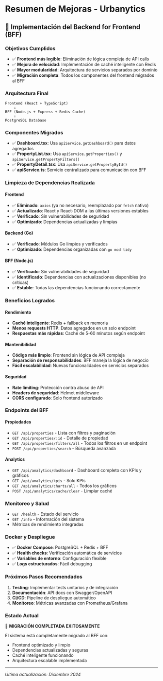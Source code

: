 # Resumen de Mejoras - Urbanytics

## 🚀 Implementación del Backend for Frontend (BFF)

### Objetivos Cumplidos
- ✅ **Frontend más legible**: Eliminación de lógica compleja de API calls
- ✅ **Mejora de velocidad**: Implementación de caché inteligente con Redis
- ✅ **Mayor modularidad**: Arquitectura de servicios separados por dominio
- ✅ **Migración completa**: Todos los componentes del frontend migrados al BFF

### Arquitectura Final
```
Frontend (React + TypeScript) 
    ↓
BFF (Node.js + Express + Redis Cache)
    ↓
PostgreSQL Database
```

### Componentes Migrados
- ✅ **Dashboard.tsx**: Usa `apiService.getDashboard()` para datos agregados
- ✅ **PropertyList.tsx**: Usa `apiService.getProperties()` y `apiService.getPropertyFilters()`
- ✅ **PropertyDetail.tsx**: Usa `apiService.getPropertyById()`
- ✅ **apiService.ts**: Servicio centralizado para comunicación con BFF

### Limpieza de Dependencias Realizada

#### Frontend
- ✅ **Eliminado**: `axios` (ya no necesario, reemplazado por `fetch` nativo)
- ✅ **Actualizado**: React y React-DOM a las últimas versiones estables
- ✅ **Verificado**: Sin vulnerabilidades de seguridad
- ✅ **Optimizado**: Dependencias actualizadas y limpias

#### Backend (Go)
- ✅ **Verificado**: Módulos Go limpios y verificados
- ✅ **Optimizado**: Dependencias organizadas con `go mod tidy`

#### BFF (Node.js)
- ✅ **Verificado**: Sin vulnerabilidades de seguridad
- ✅ **Identificado**: Dependencias con actualizaciones disponibles (no críticas)
- ✅ **Estable**: Todas las dependencias funcionando correctamente

### Beneficios Logrados

#### Rendimiento
- **Caché inteligente**: Redis + fallback en memoria
- **Menos requests HTTP**: Datos agregados en un solo endpoint
- **Respuestas más rápidas**: Caché de 5-60 minutos según endpoint

#### Mantenibilidad
- **Código más limpio**: Frontend sin lógica de API compleja
- **Separación de responsabilidades**: BFF maneja la lógica de negocio
- **Fácil escalabilidad**: Nuevas funcionalidades en servicios separados

#### Seguridad
- **Rate limiting**: Protección contra abuso de API
- **Headers de seguridad**: Helmet middleware
- **CORS configurado**: Solo frontend autorizado

### Endpoints del BFF

#### Propiedades
- `GET /api/properties` - Lista con filtros y paginación
- `GET /api/properties/:id` - Detalle de propiedad
- `GET /api/properties/filters/all` - Todos los filtros en un endpoint
- `POST /api/properties/search` - Búsqueda avanzada

#### Analytics
- `GET /api/analytics/dashboard` - Dashboard completo con KPIs y gráficos
- `GET /api/analytics/kpis` - Solo KPIs
- `GET /api/analytics/charts/all` - Todos los gráficos
- `POST /api/analytics/cache/clear` - Limpiar caché

### Monitoreo y Salud
- `GET /health` - Estado del servicio
- `GET /info` - Información del sistema
- Métricas de rendimiento integradas

### Docker y Despliegue
- ✅ **Docker Compose**: PostgreSQL + Redis + BFF
- ✅ **Health checks**: Verificación automática de servicios
- ✅ **Variables de entorno**: Configuración flexible
- ✅ **Logs estructurados**: Fácil debugging

### Próximos Pasos Recomendados
1. **Testing**: Implementar tests unitarios y de integración
2. **Documentación**: API docs con Swagger/OpenAPI
3. **CI/CD**: Pipeline de despliegue automático
4. **Monitoreo**: Métricas avanzadas con Prometheus/Grafana

### Estado Actual
🎉 **MIGRACIÓN COMPLETADA EXITOSAMENTE**

El sistema está completamente migrado al BFF con:
- Frontend optimizado y limpio
- Dependencias actualizadas y seguras
- Caché inteligente funcionando
- Arquitectura escalable implementada

---

*Última actualización: Diciembre 2024* 
